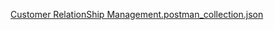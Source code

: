[Customer RelationShip Management.postman_collection.json](https://github.com/RhutikJagtap/REST-API/files/14550641/Customer.RelationShip.Management.postman_collection.json)
